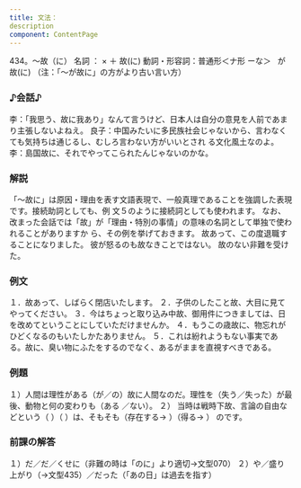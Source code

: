 ```yaml
---
title: 文法：
description
component: ContentPage
---
```



434。～故（に）
名詞 ： × ＋ 故(に)
動詞・形容詞：普通形＜ナ形 ーな＞   が故(に)
（注：「～が故に」の方がより古い言い方）  
### ♪会話♪
李：「我思う、故に我あり」なんて言うけど、日本人は自分の意見を人前であまり主張しないよねえ。
良子：中国みたいに多民族社会じゃないから、言わなくても気持ちは通じるし、むしろ言わない方がいいとされ る文化風土なのよ。
李：島国故に、それでやってこられたんじゃないのかな。
### 解説
「～故に」は原因・理由を表す文語表現で、一般真理であることを強調した表現です。接続助詞としても、例 文５のように接続詞としても使われます。
なお、改まった会話では「故」が「理由・特別の事情」の意味の名詞として単独で使われることがありますか
ら、その例を挙げておきます。
故あって、この度退職することになりました。
彼が怒るのも故なきことではない。
故のない非難を受けた。
### 例文
１．故あって、しばらく閉店いたします。
２．子供のしたこと故、大目に見てやってください。
３．今はちょっと取り込み中故、御用件につきましては、日を改めてということにしていただけませんか。
４．もうこの歳故に、物忘れがひどくなるのもいたしかたありません。
５．これは紛れようもない事実である。故に、臭い物にふたをするのでなく、あるがままを直視すべきである。
### 例題
１）人間は理性がある（が／の）故に人間なのだ。理性を（失う／失った）が最後、動物と何の変わりも（ある
／ない）。
２） 当時は戦時下故、言論の自由などという（ ）（ ）は、そもそも（存在する→ ）（得る→ ）
のです。
### 前課の解答
１）だ／だ／くせに（非難の時は「のに」より適切→文型070）
２）や／盛り上がり（→文型435）／だった（「あの日」は過去を指す）
